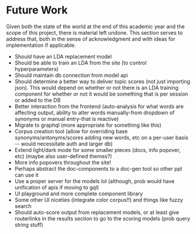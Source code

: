 # Future Work

Given both the state of the world at the end of this academic year and the scope of this project, there is material left undone. This section serves to address that, both in the sense of acknowledgment and with ideas for implementation if applicable.

- Should have an LDA replacement model
- Should be able to train an LDA from the site (to control hyperparameters)
- Should maintain db connection from model api
- Should determine a better way to deliver topic scores (not just importing json). This would depend on whether or not there is an LDA training component for whether or not it would be something that is per session or added to the DB
- Better interaction from the frontend (auto-analysis for what words are affecting output, ability to alter words manually-from dropdown of synonyms or manual entry-that is reactive)
- Migrate to graphql (more appropriate for something like this)
- Corpus creation tool (allow for overriding base synonyms/antonyms/scores adding new words, etc on a per-user basis -- would necessitate auth and larger db)
- Extend light/dark mode for some smaller pieces (docs, info popover, etc) (maybe also user-defined themes?)
- More info popovers throughout the site!
- Perhaps abstract the doc-components to a doc-gen tool so other ppl can use it
- Use a proper server for the models lol (although, prob would have unification of apis if moving to gql)
- UI playground and more complete component library
- Some other UI niceties (integrate color corpus!!) and things like fuzzy search
- Should auto-score output from replacement models, or at least give routerlinks in the results section to go to the scoring models (prob query string stuff)